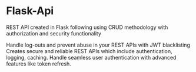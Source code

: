# Flask-Api
REST API created in Flask following using CRUD methodology with authorization and security functionality

Handle log-outs and prevent abuse in your REST APIs with JWT blacklisting
Creates secure and reliable REST APIs which include authentication, logging, caching.
Handle seamless user authentication with advanced features like token refresh.
